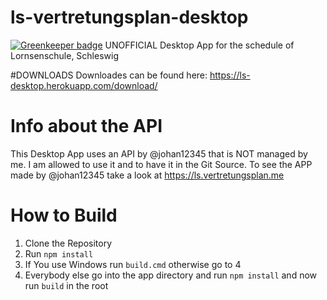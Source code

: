 # ls-vertretungsplan-desktop

[![Greenkeeper badge](https://badges.greenkeeper.io/MTRNord/ls-vertretungsplan-desktop.svg)](https://greenkeeper.io/)
UNOFFICIAL Desktop App for the schedule of Lornsenschule, Schleswig

#DOWNLOADS
Downloades can be found here: https://ls-desktop.herokuapp.com/download/

# Info about the API
This Desktop App uses an API by @johan12345 that is NOT managed by me. I am allowed to use it and to have it in the Git Source. To see the APP made by @johan12345 take a look at https://ls.vertretungsplan.me

# How to Build

1. Clone the Repository
2. Run `npm install`
3. If You use Windows run `build.cmd` otherwise go to 4
4. Everybody else go into the app directory and run `npm install` and now run `build` in the root
